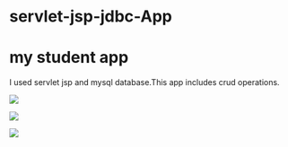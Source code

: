 # servlet-jsp-jdbc-App
# my student app
I used servlet jsp and mysql database.This app includes crud operations.

![](https://res.cloudinary.com/hdvwn6j1e/image/upload/v1579280718/ali/Screenshot_66_knlceg.png)

![](https://res.cloudinary.com/hdvwn6j1e/image/upload/v1579280718/ali/Screenshot_2_fx0lxu.png)


![](https://res.cloudinary.com/hdvwn6j1e/image/upload/v1579280718/ali/Screenshot_1_gs190a.png)
